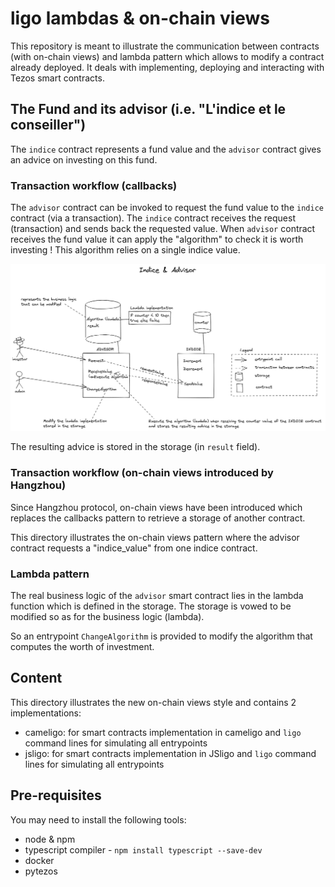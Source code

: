 # ligo lambdas & on-chain views

This repository is meant to illustrate the communication between contracts (with on-chain views) and lambda pattern which allows to modify a contract already deployed. It deals with implementing, deploying and interacting with Tezos smart contracts.


## The Fund and its advisor (i.e. "L'indice et le conseiller")

The `indice` contract represents a fund value and the `advisor` contract gives an advice on investing on this fund. 


### Transaction workflow (callbacks)

The `advisor` contract can be invoked to request the fund value to the `indice` contract (via a transaction). The `indice` contract receives the request (transaction) and sends back the requested value. When `advisor` contract receives the fund value it can apply the "algorithm" to check it is worth investing ! This algorithm relies on a single indice value.

![](indice&advisor.png)

The resulting advice is stored in the storage (in `result` field).

### Transaction workflow (on-chain views introduced by Hangzhou)

Since Hangzhou protocol, on-chain views have been introduced which replaces the callbacks pattern to retrieve a storage of another contract.

This directory illustrates the on-chain views pattern where the advisor contract requests a "indice_value" from one indice contract.

### Lambda pattern

The real business logic of the `advisor` smart contract lies in the lambda function which is defined in the storage. The storage is vowed to be modified so as for the business logic (lambda).

So an entrypoint `ChangeAlgorithm` is provided to modify the algorithm that computes the worth of investment. 


## Content

This directory illustrates the new on-chain views style and contains 2 implementations:
- cameligo: for smart contracts implementation in cameligo and `ligo` command lines for simulating all entrypoints
- jsligo: for smart contracts implementation in JSligo and `ligo` command lines for simulating all entrypoints


## Pre-requisites

You may need to install the following tools:
- node & npm
- typescript compiler - `npm install typescript --save-dev`
- docker
- pytezos